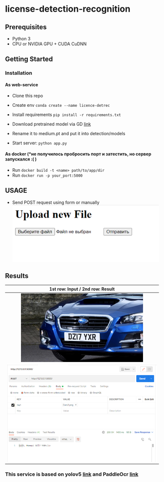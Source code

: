 # license-detection-recognition

## Prerequisites
- Python 3
- CPU or NVIDIA GPU + CUDA CuDNN

## Getting Started
### Installation

#### As web-service
- Clone this repo
- Create env `conda create --name licence-detrec`
- Install requirements `pip install -r requirements.txt`

- Download pretrained model via GD [link](https://drive.google.com/file/d/1-EP2Wq4QAytT2oC-qor2-4_kb9wgdtf2/view?usp=sharing)
- Rename it to medium.pt and put it into detection/models

- Start server:
  `python app.py`

#### As docker (*не получилось пробросить порт и затестить, но сервер запускался :( )
- Run `docker build -t <name> path/to/app/dir`
- Run `docker run -p your_port:5000`

## USAGE
- Send POST request using form or manually 
![img.png](repository-files/img.png)

## Results

|1st row: Input / 2nd row: Result 
|:---:|
|![](repository-files/Cars3.png)|
|![](repository-files/res_car3.png)|



### This service is based on yolov5 [link](https://github.com/ultralytics/yolov5) and PaddleOcr [link](https://github.com/PaddlePaddle/PaddleOCR)

